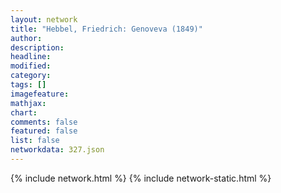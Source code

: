 ```yaml
---
layout: network
title: "Hebbel, Friedrich: Genoveva (1849)"
author:
description:
headline:
modified:
category:
tags: []
imagefeature: 
mathjax: 
chart: 
comments: false
featured: false
list: false
networkdata: 327.json
---
```

{% include network.html %}
{% include network-static.html %}
